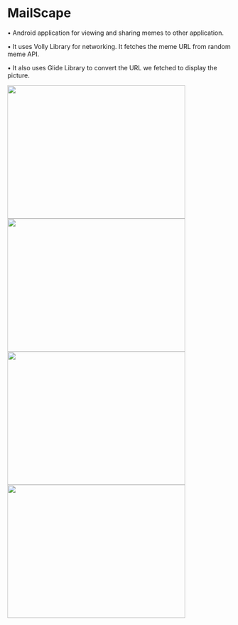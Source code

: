 
# MailScape

• Android application for viewing and sharing memes to other application.

• It uses Volly Library for networking. It fetches the meme URL from random 
meme API.

• It also uses Glide Library to convert the URL we fetched to display the picture.



<p float="left">
<img style="margin-right: 100px" src="https://user-images.githubusercontent.com/92600514/185764000-967f6111-436c-4622-89a6-cfd507b6d4b3.png" data-canonical- width="400" height="300" />
<img style="margin-right: 100px" src="https://user-images.githubusercontent.com/92600514/185764222-dddd80ec-36fe-4241-a17b-bab85e582a94.png" data-canonical- width="400" height="300" />
<img style="margin-right: 100px" src="https://user-images.githubusercontent.com/92600514/185764118-b4d61e02-0031-4a2f-b0ea-7a496e270576.png" data-canonical- width="400" height="300" />
<img style="margin-right: 100px" src="https://user-images.githubusercontent.com/92600514/185764155-f3a9e3c0-9ffe-45d7-9bd5-de2ef98b5125.png" data-canonical- width="400" height="300" />
